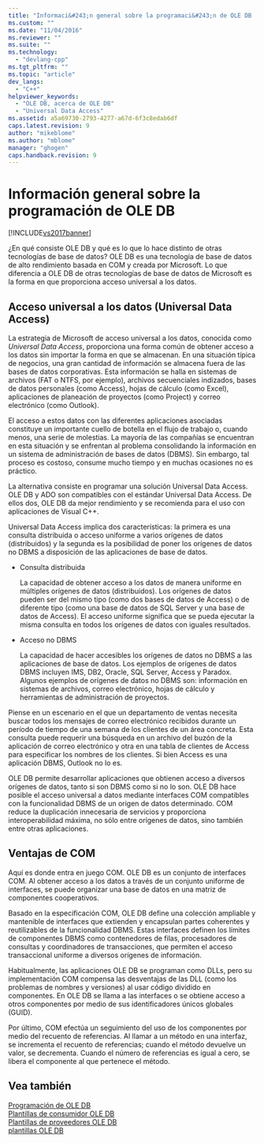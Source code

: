 ```yaml
---
title: "Informaci&#243;n general sobre la programaci&#243;n de OLE DB | Microsoft Docs"
ms.custom: ""
ms.date: "11/04/2016"
ms.reviewer: ""
ms.suite: ""
ms.technology: 
  - "devlang-cpp"
ms.tgt_pltfrm: ""
ms.topic: "article"
dev_langs: 
  - "C++"
helpviewer_keywords: 
  - "OLE DB, acerca de OLE DB"
  - "Universal Data Access"
ms.assetid: a5a69730-2793-4277-a67d-6f3c8edab6df
caps.latest.revision: 9
author: "mikeblome"
ms.author: "mblome"
manager: "ghogen"
caps.handback.revision: 9
---
```

# Informaci&#243;n general sobre la programaci&#243;n de OLE DB
[!INCLUDE[vs2017banner](../../assembler/inline/includes/vs2017banner.md)]

¿En qué consiste OLE DB y qué es lo que lo hace distinto de otras tecnologías de base de datos?  OLE DB es una tecnología de base de datos de alto rendimiento basada en COM y creada por Microsoft.  Lo que diferencia a OLE DB de otras tecnologías de base de datos de Microsoft es la forma en que proporciona acceso universal a los datos.  
  
## Acceso universal a los datos \(Universal Data Access\)  
 La estrategia de Microsoft de acceso universal a los datos, conocida como *Universal Data Access*, proporciona una forma común de obtener acceso a los datos sin importar la forma en que se almacenan.  En una situación típica de negocios, una gran cantidad de información se almacena fuera de las bases de datos corporativas.  Esta información se halla en sistemas de archivos \(FAT o NTFS, por ejemplo\), archivos secuenciales indizados, bases de datos personales \(como Access\), hojas de cálculo \(como Excel\), aplicaciones de planeación de proyectos \(como Project\) y correo electrónico \(como Outlook\).  
  
 El acceso a estos datos con las diferentes aplicaciones asociadas constituye un importante cuello de botella en el flujo de trabajo o, cuando menos, una serie de molestias.  La mayoría de las compañías se encuentran en esta situación y se enfrentan al problema consolidando la información en un sistema de administración de bases de datos \(DBMS\).  Sin embargo, tal proceso es costoso, consume mucho tiempo y en muchas ocasiones no es práctico.  
  
 La alternativa consiste en programar una solución Universal Data Access.  OLE DB y ADO son compatibles con el estándar Universal Data Access.  De ellos dos, OLE DB da mejor rendimiento y se recomienda para el uso con aplicaciones de Visual C\+\+.  
  
 Universal Data Access implica dos características: la primera es una consulta distribuida o acceso uniforme a varios orígenes de datos \(distribuidos\) y la segunda es la posibilidad de poner los orígenes de datos no DBMS a disposición de las aplicaciones de base de datos.  
  
-   Consulta distribuida  
  
     La capacidad de obtener acceso a los datos de manera uniforme en múltiples orígenes de datos \(distribuidos\).  Los orígenes de datos pueden ser del mismo tipo \(como dos bases de datos de Access\) o de diferente tipo \(como una base de datos de SQL Server y una base de datos de Access\).  El acceso uniforme significa que se pueda ejecutar la misma consulta en todos los orígenes de datos con iguales resultados.  
  
-   Acceso no DBMS  
  
     La capacidad de hacer accesibles los orígenes de datos no DBMS a las aplicaciones de base de datos.  Los ejemplos de orígenes de datos DBMS incluyen IMS, DB2, Oracle, SQL Server, Access y Paradox.  Algunos ejemplos de orígenes de datos no DBMS son: información en sistemas de archivos, correo electrónico, hojas de cálculo y herramientas de administración de proyectos.  
  
 Piense en un escenario en el que un departamento de ventas necesita buscar todos los mensajes de correo electrónico recibidos durante un período de tiempo de una semana de los clientes de un área concreta.  Esta consulta puede requerir una búsqueda en un archivo del buzón de la aplicación de correo electrónico y otra en una tabla de clientes de Access para especificar los nombres de los clientes.  Si bien Access es una aplicación DBMS, Outlook no lo es.  
  
 OLE DB permite desarrollar aplicaciones que obtienen acceso a diversos orígenes de datos, tanto si son DBMS como si no lo son.  OLE DB hace posible el acceso universal a datos mediante interfaces COM compatibles con la funcionalidad DBMS de un origen de datos determinado.  COM reduce la duplicación innecesaria de servicios y proporciona interoperabilidad máxima, no sólo entre orígenes de datos, sino también entre otras aplicaciones.  
  
## Ventajas de COM  
 Aquí es donde entra en juego COM.  OLE DB es un conjunto de interfaces COM.  Al obtener acceso a los datos a través de un conjunto uniforme de interfaces, se puede organizar una base de datos en una matriz de componentes cooperativos.  
  
 Basado en la especificación COM, OLE DB define una colección ampliable y mantenible de interfaces que extienden y encapsulan partes coherentes y reutilizables de la funcionalidad DBMS.  Estas interfaces definen los límites de componentes DBMS como contenedores de filas, procesadores de consultas y coordinadores de transacciones, que permiten el acceso transaccional uniforme a diversos orígenes de información.  
  
 Habitualmente, las aplicaciones OLE DB se programan como DLLs, pero su implementación COM compensa las desventajas de las DLL \(como los problemas de nombres y versiones\) al usar código dividido en componentes.  En OLE DB se llama a las interfaces o se obtiene acceso a otros componentes por medio de sus identificadores únicos globales \(GUID\).  
  
 Por último, COM efectúa un seguimiento del uso de los componentes por medio del recuento de referencias.  Al llamar a un método en una interfaz, se incrementa el recuento de referencias; cuando el método devuelve un valor, se decrementa.  Cuando el número de referencias es igual a cero, se libera el componente al que pertenece el método.  
  
## Vea también  
 [Programación de OLE DB](../../data/oledb/ole-db-programming.md)   
 [Plantillas de consumidor OLE DB](../../data/oledb/ole-db-consumer-templates-cpp.md)   
 [Plantillas de proveedores OLE DB](../../data/oledb/ole-db-provider-templates-cpp.md)   
 [plantillas OLE DB](../../data/oledb/ole-db-templates.md)